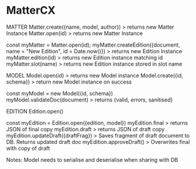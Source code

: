 # MatterCX

MATTER
Matter.create({name, model, author}) > returns new Matter Instance
Matter.open(id) > returns new Matter Instance
  
const myMatter = Matter.open(id);
myMatter.createEdition({document, name = "New Edition", id = Date.now()}) > returns new Edition Instance
myMatter.edition(id) > returns new Edition instance matching id
myMatter.slot(name) > returns new Edition instance stored in slot name
 
 
 
MODEL
Model.open(id) > returns new Model instance
Model.create({id, schema}) > return new Model instance on success
 
const myModel = new Model({id, schema})
myModel.validateDoc(document) > returns {valid, errors, sanitised}
 
 
EDITION
Edition.open()
 
const myEdition = Edition.open({edition, model})
myEdition.final > returns JSON of final copy
myEdition.draft > returns JSON of draft copy
myEdition.updateDraft({draftFrag}) > Saves fragment of draft document to DB. Returns updated draft doc
myEdition.approveDraft() > Overwrites final with copy of draft








Notes:
    Model needs to serialise and deserialise when sharing with DB
